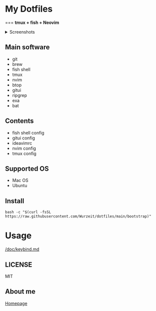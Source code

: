 # My Dotfiles
===
**tmux + fish + Neovim**


<details>

<summary>Screenshots</summary>

<img width="1800" alt="image" src="https://user-images.githubusercontent.com/54161041/213905449-cd42496c-83cb-4efd-8697-d194c4b715f5.png">
<img width="1800" alt="image" src="https://user-images.githubusercontent.com/54161041/213905488-69e50dd9-d1f6-437c-8027-eb39f9a56656.png">
<img width="1800" alt="image" src="https://user-images.githubusercontent.com/54161041/213905503-0f22033c-9f9b-4047-ad37-6528b228e2e3.png">


</details>

## Main software

- git
- brew
- fish shell
- tmux
- nvim
- btop
- gitui
- ripgrep
- exa
- bat

## Contents

- fish shell config
- gitui config
- ideavimrc
- nvim config
- tmux config

## Supported OS

- Mac OS
- Ubuntu

## Install

```shell
bash -c "$(curl -fsSL https://raw.githubusercontent.com/Wurzeit/dotfiles/main/bootstrap)"
```

# Usage

[/doc/keybind.md](/doc/keybind.md)

## LICENSE

MIT

## About me

[Homepage](https://wurzeit.github.io/about)
